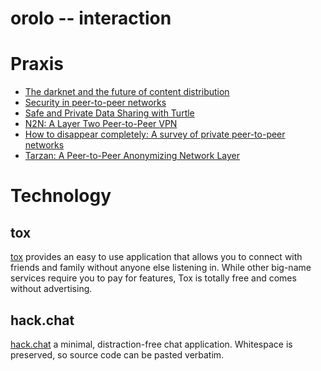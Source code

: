 orolo -- interaction
====================

# Praxis

 - [The darknet and the future of content distribution](http://www.bearcave.com/misl/misl_tech/msdrm/darknet.htm)
 - [Security in peer-to-peer networks](http://107.150.3.74/DOCS/thesis_turtle_routing.pdf)
 - [Safe and Private Data Sharing with Turtle](http://bib.tiera.ru/b/75510#page=221)
 - [N2N: A Layer Two Peer-to-Peer VPN](http://bib.tiera.ru/b/77765#page=63)
 - [How to disappear completely: A survey of private peer-to-peer networks](http://www.researchgate.net/profile/Saleem_Bhatti3/publication/228700831_How_to_disappear_completely_A_survey_of_private_peer-to-peer_networks/links/02bfe5106e230ca06b000000.pdf)
 - [Tarzan: A Peer-to-Peer Anonymizing Network Layer](http://user.das.ufsc.br/~robson/arquivos/artigos/Tarzan_A_Peer-to-Peer_Anonymizing_Network_Layer.pdf)

# Technology

## tox
[tox](https://tox.chat/)
provides an easy to use application that allows you to connect with friends and
family without anyone else listening in. While other big-name services require
you to pay for features, Tox is totally free and comes without advertising.

## hack.chat
[hack.chat](https://github.com/AndrewBelt/hack.chat)
a minimal, distraction-free chat application. Whitespace is preserved, so source
code can be pasted verbatim.
